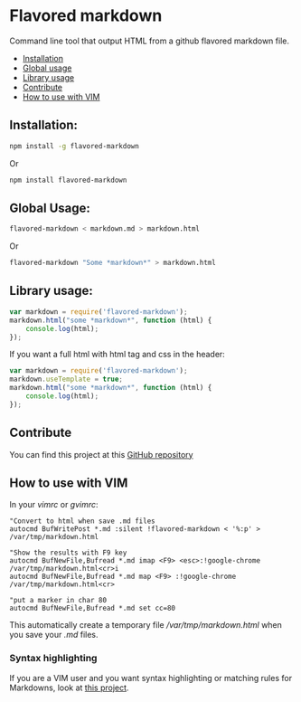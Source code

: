 Flavored markdown
=================

Command line tool that output HTML from a github flavored markdown file.

 - [Installation](#installation)
 - [Global usage](#global-usage)
 - [Library usage](#library-usage)
 - [Contribute](#contribute)
 - [How to use with VIM](#how-to-use-with-vim)

Installation:
-------------

```sh
npm install -g flavored-markdown
```

Or

```sh
npm install flavored-markdown
```

Global Usage:
-------------

```sh
flavored-markdown < markdown.md > markdown.html
```

Or

```sh
flavored-markdown "Some *markdown*" > markdown.html
```

Library usage:
--------------

```javascript
var markdown = require('flavored-markdown');
markdown.html("some *markdown*", function (html) {
    console.log(html);
});
```

If you want a full html with html tag and css in the header:

```javascript
var markdown = require('flavored-markdown');
markdown.useTemplate = true;
markdown.html("some *markdown*", function (html) {
    console.log(html);
});
```

Contribute
----------

You can find this project at this [GitHub repository][github]

How to use with VIM
-------------------

In your *vimrc* or *gvimrc*:

```vim
"Convert to html when save .md files
autocmd BufWritePost *.md :silent !flavored-markdown < '%:p' > /var/tmp/markdown.html

"Show the results with F9 key
autocmd BufNewFile,Bufread *.md imap <F9> <esc>:!google-chrome /var/tmp/markdown.html<cr>i
autocmd BufNewFile,Bufread *.md map <F9> :!google-chrome /var/tmp/markdown.html<cr>

"put a marker in char 80
autocmd BufNewFile,Bufread *.md set cc=80
```

This automatically create a temporary file */var/tmp/markdown.html* when you save your *.md* files.

### Syntax highlighting

If you are a VIM user and you want syntax highlighting or matching rules for
Markdowns, look at [this project][vimmarkdown].

[vimmarkdown]: https://github.com/plasticboy/vim-markdown
[github]: https://github.com/solispauwels/markdown


